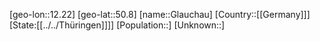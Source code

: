 ﻿---
location: [50.8,12.22]
type: City
tags:
- geo/City


SpocWebEntityId: 30470
isDeleted: false
confidential: public

---
[geo-lon::12.22]
[geo-lat::50.8]
[name::Glauchau]
[Country::[[Germany]]]
[State:[[../../Thüringen]]]]
[Population::]
[Unknown::]

